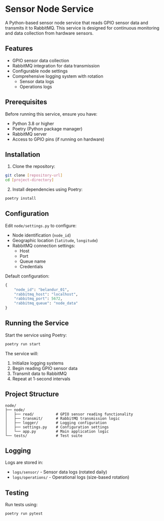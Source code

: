 # Sensor Node Service

A Python-based sensor node service that reads GPIO sensor data and transmits it to RabbitMQ. This service is designed for continuous monitoring and data collection from hardware sensors.

## Features

- GPIO sensor data collection
- RabbitMQ integration for data transmission
- Configurable node settings
- Comprehensive logging system with rotation
  - Sensor data logs
  - Operations logs

## Prerequisites

Before running this service, ensure you have:
- Python 3.8 or higher
- Poetry (Python package manager)
- RabbitMQ server
- Access to GPIO pins (if running on hardware)

## Installation

1. Clone the repository:
```bash
git clone [repository-url]
cd [project-directory]
```

2. Install dependencies using Poetry:
```bash
poetry install
```

## Configuration

Edit `node/settings.py` to configure:
- Node identification (`node_id`)
- Geographic location (`latitude`, `longitude`)
- RabbitMQ connection settings:
  - Host
  - Port
  - Queue name
  - Credentials

Default configuration:
```python
{
    "node_id": "belandur_01",
    "rabbitmq_host": "localhost",
    "rabbitmq_port": 5672,
    "rabbitmq_queue": "node_data"
}
```

## Running the Service

Start the service using Poetry:
```bash
poetry run start
```

The service will:
1. Initialize logging systems
2. Begin reading GPIO sensor data
3. Transmit data to RabbitMQ
4. Repeat at 1-second intervals

## Project Structure

```
node/
├── node/
│   ├── read/          # GPIO sensor reading functionality
│   ├── transmit/      # RabbitMQ transmission logic
│   ├── logger/        # Logging configuration
│   ├── settings.py    # Configuration settings
│   └── app.py         # Main application logic
└── tests/             # Test suite
```

## Logging

Logs are stored in:
- `logs/sensor/` - Sensor data logs (rotated daily)
- `logs/operations/` - Operational logs (size-based rotation)

## Testing

Run tests using:
```bash
poetry run pytest
```
